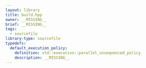 ```yaml
---
layout: library
title: build.hpp
owner: __MISSING__
brief: __MISSING__
tags:
  - sourcefile
library-type: sourcefile
typedefs:
  default_execution_policy:
    definition: std::execution::parallel_unsequenced_policy
    description: __MISSING__
---
```


```{index}  build.hpp
```

